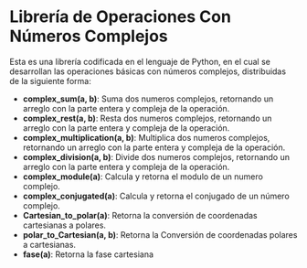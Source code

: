 # Librería de Operaciones Con Números Complejos

Esta es una librería codificada en el lenguaje de Python, en el cual se desarrollan las  operaciones básicas con números complejos, distribuidas de la siguiente forma:

- **complex_sum(a, b)**: Suma dos numeros complejos, retornando un arreglo con la parte entera y compleja de la operación. 
- **complex_rest(a, b)**: Resta dos numeros complejos, retornando un arreglo con la parte entera y compleja de la operación.
- **complex_multiplication(a, b)**: Multiplica dos numeros complejos, retornando un arreglo con la parte entera y compleja de la operación.
- **complex_division(a, b)**: Divide dos numeros complejos, retornando un arreglo con la parte entera y compleja de la operación.
- **complex_module(a)**: Calcula y retorna el modulo de un numero complejo.
- **complex_conjugated(a)**: Calcula y retorna el conjugado de un número complejo.
- **Cartesian_to_polar(a)**: Retorna la conversión de coordenadas cartesianas a polares.
- **polar_to_Cartesian(a, b)**: Retorna la Conversión de coordenadas polares a cartesianas.
- **fase(a)**: Retorna la fase cartesiana

